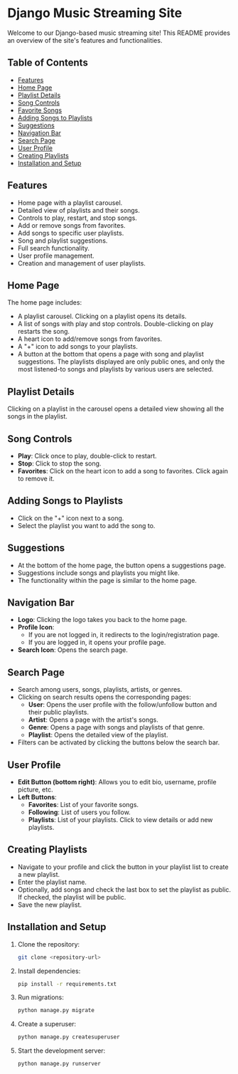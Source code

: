 # Django Music Streaming Site

Welcome to our Django-based music streaming site! This README provides an overview of the site's features and functionalities.

## Table of Contents
- [Features](#features)
- [Home Page](#home-page)
- [Playlist Details](#playlist-details)
- [Song Controls](#song-controls)
- [Favorite Songs](#favorite-songs)
- [Adding Songs to Playlists](#adding-songs-to-playlists)
- [Suggestions](#suggestions)
- [Navigation Bar](#navigation-bar)
- [Search Page](#search-page)
- [User Profile](#user-profile)
- [Creating Playlists](#creating-playlists)
- [Installation and Setup](#installation-and-setup)

## Features
- Home page with a playlist carousel.
- Detailed view of playlists and their songs.
- Controls to play, restart, and stop songs.
- Add or remove songs from favorites.
- Add songs to specific user playlists.
- Song and playlist suggestions.
- Full search functionality.
- User profile management.
- Creation and management of user playlists.

## Home Page
The home page includes:
- A playlist carousel. Clicking on a playlist opens its details.
- A list of songs with play and stop controls. Double-clicking on play restarts the song.
- A heart icon to add/remove songs from favorites.
- A "+" icon to add songs to your playlists.
- A button at the bottom that opens a page with song and playlist suggestions.
The playlists displayed are only public ones, and only the most listened-to songs and playlists by various users are selected.

## Playlist Details
Clicking on a playlist in the carousel opens a detailed view showing all the songs in the playlist.

## Song Controls
- **Play**: Click once to play, double-click to restart.
- **Stop**: Click to stop the song.
- **Favorites**: Click on the heart icon to add a song to favorites. Click again to remove it.

## Adding Songs to Playlists
- Click on the "+" icon next to a song.
- Select the playlist you want to add the song to.

## Suggestions
- At the bottom of the home page, the button opens a suggestions page.
- Suggestions include songs and playlists you might like.
- The functionality within the page is similar to the home page.

## Navigation Bar
- **Logo**: Clicking the logo takes you back to the home page.
- **Profile Icon**: 
  - If you are not logged in, it redirects to the login/registration page.
  - If you are logged in, it opens your profile page.
- **Search Icon**: Opens the search page.

## Search Page
- Search among users, songs, playlists, artists, or genres.
- Clicking on search results opens the corresponding pages:
  - **User**: Opens the user profile with the follow/unfollow button and their public playlists.
  - **Artist**: Opens a page with the artist's songs.
  - **Genre**: Opens a page with songs and playlists of that genre.
  - **Playlist**: Opens the detailed view of the playlist.
- Filters can be activated by clicking the buttons below the search bar.

## User Profile
- **Edit Button (bottom right)**: Allows you to edit bio, username, profile picture, etc.
- **Left Buttons**:
  - **Favorites**: List of your favorite songs.
  - **Following**: List of users you follow.
  - **Playlists**: List of your playlists. Click to view details or add new playlists.

## Creating Playlists
- Navigate to your profile and click the button in your playlist list to create a new playlist.
- Enter the playlist name.
- Optionally, add songs and check the last box to set the playlist as public. If checked, the playlist will be public.
- Save the new playlist.

## Installation and Setup
1. Clone the repository:
   ```bash
   git clone <repository-url>
2. Install dependencies:
   ```bash
   pip install -r requirements.txt
3. Run migrations:    
    ```bash
    python manage.py migrate
4. Create a superuser:
    ```bash
    python manage.py createsuperuser
5. Start the development server:
    ```bash
    python manage.py runserver

